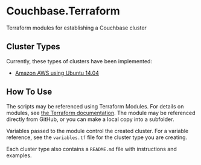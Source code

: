 # Couchbase.Terraform
Terraform modules for establishing a Couchbase cluster

## Cluster Types
Currently, these types of clusters have been implemented:

- [Amazon AWS using Ubuntu 14.04](aws/ubuntu14.04/README.md)

## How To Use
The scripts may be referenced using Terraform Modules.  For details on modules, see [the Terraform documentation](https://www.terraform.io/docs/modules/index.html).  The module may be referenced directly from GitHub, or you can make a local copy into a subfolder.

Variables passed to the module control the created cluster.  For a variable reference, see the `variables.tf` file for the cluster type you are creating.

Each cluster type also contains a `README.md` file with instructions and examples.
